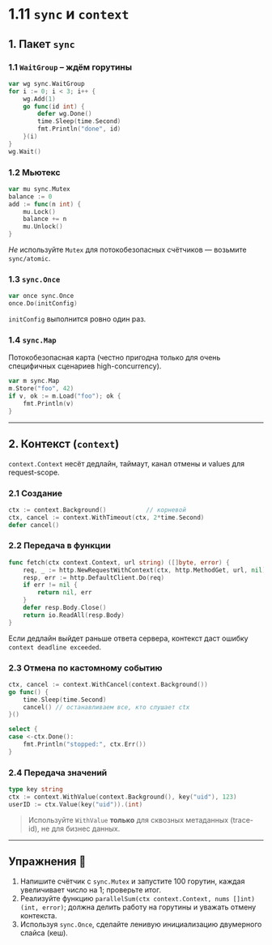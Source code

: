 # 1.11 `sync` и `context`

## 1. Пакет `sync`

### 1.1 `WaitGroup` – ждём горутины
```go
var wg sync.WaitGroup
for i := 0; i < 3; i++ {
    wg.Add(1)
    go func(id int) {
        defer wg.Done()
        time.Sleep(time.Second)
        fmt.Println("done", id)
    }(i)
}
wg.Wait()
```

### 1.2 Мьютекс
```go
var mu sync.Mutex
balance := 0
add := func(n int) {
    mu.Lock()
    balance += n
    mu.Unlock()
}
```
*Не* используйте `Mutex` для потокобезопасных счётчиков — возьмите `sync/atomic`.

### 1.3 `sync.Once`
```go
var once sync.Once
once.Do(initConfig)
```
`initConfig` выполнится ровно один раз.

### 1.4 `sync.Map`
Потокобезопасная карта (честно пригодна только для очень специфичных сценариев high-concurrency).

```go
var m sync.Map
m.Store("foo", 42)
if v, ok := m.Load("foo"); ok {
    fmt.Println(v)
}
```

---

## 2. Контекст (`context`)
`context.Context` несёт дедлайн, таймаут, канал отмены и values для request-scope.

### 2.1 Создание
```go
ctx := context.Background()           // корневой
ctx, cancel := context.WithTimeout(ctx, 2*time.Second)
defer cancel()
```

### 2.2 Передача в функции
```go
func fetch(ctx context.Context, url string) ([]byte, error) {
    req, _ := http.NewRequestWithContext(ctx, http.MethodGet, url, nil)
    resp, err := http.DefaultClient.Do(req)
    if err != nil {
        return nil, err
    }
    defer resp.Body.Close()
    return io.ReadAll(resp.Body)
}
```
Если дедлайн выйдет раньше ответа сервера, контекст даст ошибку `context deadline exceeded`.

### 2.3 Отмена по кастомному событию
```go
ctx, cancel := context.WithCancel(context.Background())
go func() {
    time.Sleep(time.Second)
    cancel() // останавливаем все, кто слушает ctx
}()

select {
case <-ctx.Done():
    fmt.Println("stopped:", ctx.Err())
}
```

### 2.4 Передача значений
```go
type key string
ctx := context.WithValue(context.Background(), key("uid"), 123)
userID := ctx.Value(key("uid")).(int)
```
> Используйте `WithValue` **только** для сквозных метаданных (trace-id), не для бизнес данных.

---

## Упражнения 📝
1. Напишите счётчик с `sync.Mutex` и запустите 100 горутин, каждая увеличивает число на 1; проверьте итог.  
2. Реализуйте функцию `parallelSum(ctx context.Context, nums []int) (int, error)`; должна делить работу на горутины и уважать отмену контекста.  
3. Используя `sync.Once`, сделайте ленивую инициализацию двумерного слайса (кеш).
